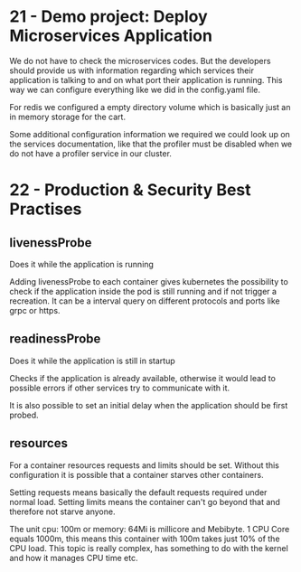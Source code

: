 # 21 - Demo project: Deploy Microservices Application

We do not have to check the microservices codes. But the developers should provide us with information regarding which services their application is talking to and on what port their application is running.
This way we can configure everything like we did in the config.yaml file.

For redis we configured a empty directory volume which is basically just an in memory storage for the cart.

Some additional configuration information we required we could look up on the services documentation, like that the profiler must be disabled when we do not have a profiler service in our cluster.

# 22 - Production & Security Best Practises

## livenessProbe

Does it while the application is running

Adding livenessProbe to each container gives kubernetes the possibility to check if the application inside the pod is still running and if not trigger a recreation.
It can be a interval query on different protocols and ports like grpc or https.

## readinessProbe

Does it while the application is still in startup

Checks if the application is already available, otherwise it would lead to possible errors if other services try to communicate with it.

It is also possible to set an initial delay when the application should be first probed.

## resources

For a container resources requests and limits should be set. 
Without this configuration it is possible that a container starves other containers.

Setting requests means basically the default requests required under normal load.
Setting limits means the container can't go beyond that and therefore not starve anyone.

The unit cpu: 100m or memory: 64Mi is millicore and Mebibyte.
1 CPU Core equals 1000m, this means this container with 100m takes just 10% of the CPU load. This topic is really complex, has something to do with the kernel and how it manages CPU time etc.

